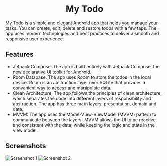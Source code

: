 <h1 align="center">My Todo</h1>

My Todo is a simple and elegant Android app that helps you manage your tasks. You can create, edit, delete and restore todos with a few taps. The app uses modern technologies and best practices to deliver a smooth and responsive user experience.

## Features

- Jetpack Compose: The app is built entirely with Jetpack Compose, the new declarative UI toolkit for Android.
- Room Database: The app uses Room to store the todos in the local device. Room is an abstraction layer over SQLite that provides a convenient way to access and manipulate data.
- Clean Architecture: The app follows the principles of clean architecture, which separates the code into different layers of responsibility and abstraction. The app has three main layers: presentation, domain and data.
- MVVM: The app uses the Model-View-ViewModel (MVVM) pattern to communicate between the layers. MVVM allows the UI to be reactive and consistent with the data, while keeping the logic and state in the view model.

## Screenshots

![Screenshot 1](screenshot1.png)
![Screenshot 2](screenshot2.png)
